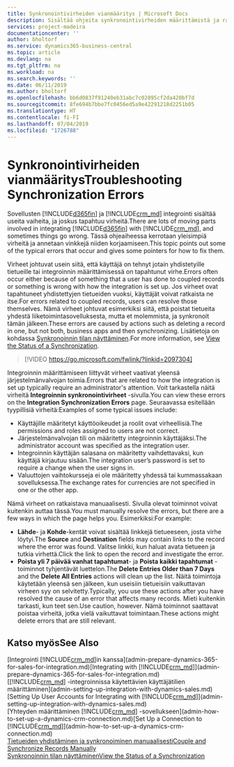 ```yaml
---
title: Synkronointivirheiden vianmääritys | Microsoft Docs
description: Sisältää ohjeita synkronointivirheiden määrittämistä ja ratkaisemista varten.
services: project-madeira
documentationcenter: ''
author: bholtorf
ms.service: dynamics365-business-central
ms.topic: article
ms.devlang: na
ms.tgt_pltfrm: na
ms.workload: na
ms.search.keywords: ''
ms.date: 06/11/2019
ms.author: bholtorf
ms.openlocfilehash: bb6d0837f91240eb31abc7c02895cf2da420bf7d
ms.sourcegitcommit: 8fe694b7bbe7fc0456ed5a9e42291218d2251b05
ms.translationtype: HT
ms.contentlocale: fi-FI
ms.lasthandoff: 07/04/2019
ms.locfileid: "1726788"
---
```

# <a name="troubleshooting-synchronization-errors"></a><span data-ttu-id="4ce50-103">Synkronointivirheiden vianmääritys</span><span class="sxs-lookup"><span data-stu-id="4ce50-103">Troubleshooting Synchronization Errors</span></span>
<span data-ttu-id="4ce50-104">Sovellusten [!INCLUDE[d365fin](includes/d365fin_md.md)] ja [!INCLUDE[crm_md](includes/crm_md.md)] integrointi sisältää useita vaiheita, ja joskus tapahtuu virheitä.</span><span class="sxs-lookup"><span data-stu-id="4ce50-104">There are lots of moving parts involved in integrating [!INCLUDE[d365fin](includes/d365fin_md.md)] with [!INCLUDE[crm_md](includes/crm_md.md)], and sometimes things go wrong.</span></span> <span data-ttu-id="4ce50-105">Tässä ohjeaiheessa kerrotaan yleisimpiä virheitä ja annetaan vinkkejä niiden korjaamiseen.</span><span class="sxs-lookup"><span data-stu-id="4ce50-105">This topic points out some of the typical errors that occur and gives some pointers for how to fix them.</span></span>

<span data-ttu-id="4ce50-106">Virheet johtuvat usein siitä, että käyttäjä on tehnyt jotain yhdistetyille tietueille tai integroinnin määrittämisessä on tapahtunut virhe.</span><span class="sxs-lookup"><span data-stu-id="4ce50-106">Errors often occur either because of something that a user has done to coupled records or something is wrong with how the integration is set up.</span></span> <span data-ttu-id="4ce50-107">Jos virheet ovat tapahtuneet yhdistettyjen tietueiden vuoksi, käyttäjät voivat ratkaista ne itse.</span><span class="sxs-lookup"><span data-stu-id="4ce50-107">For errors related to coupled records, users can resolve those themselves.</span></span> <span data-ttu-id="4ce50-108">Nämä virheet johtuvat esimerkiksi siitä, että poistat tietueita yhdestä liiketoimintasovelluksesta, mutta et molemmista, ja synkronoit tämän jälkeen.</span><span class="sxs-lookup"><span data-stu-id="4ce50-108">These errors are caused by actions such as deleting a record in one, but not both, business apps and then synchronizing.</span></span> <span data-ttu-id="4ce50-109">Lisätietoja on kohdassa [Synkronoinnin tilan näyttäminen](admin-how-to-view-synchronization-status.md).</span><span class="sxs-lookup"><span data-stu-id="4ce50-109">For more information, see [View the Status of a Synchronization](admin-how-to-view-synchronization-status.md).</span></span>

> [!VIDEO https://go.microsoft.com/fwlink/?linkid=2097304]

<span data-ttu-id="4ce50-110">Integroinnin määrittämiseen liittyvät virheet vaativat yleensä järjestelmänvalvojan toimia.</span><span class="sxs-lookup"><span data-stu-id="4ce50-110">Errors that are related to how the integration is set up typically require an administrator's attention.</span></span> <span data-ttu-id="4ce50-111">Voit tarkastella näitä virheitä **Integroinnin synkronointivirheet** -sivulla.</span><span class="sxs-lookup"><span data-stu-id="4ce50-111">You can view these errors on the **Integration Synchronization Errors** page.</span></span> <span data-ttu-id="4ce50-112">Seuraavassa esitellään tyypillisiä virheitä:</span><span class="sxs-lookup"><span data-stu-id="4ce50-112">Examples of some typical issues include:</span></span>  
  
* <span data-ttu-id="4ce50-113">Käyttäjille määritetyt käyttöoikeudet ja roolit ovat virheellisiä.</span><span class="sxs-lookup"><span data-stu-id="4ce50-113">The permissions and roles assigned to users are not correct.</span></span>  
* <span data-ttu-id="4ce50-114">Järjestelmänvalvojan tili on määritetty integroinnin käyttäjäksi.</span><span class="sxs-lookup"><span data-stu-id="4ce50-114">The administrator account was specified as the integration user.</span></span>  
* <span data-ttu-id="4ce50-115">Integroinnin käyttäjän salasana on määritetty vaihdettavaksi, kun käyttäjä kirjautuu sisään.</span><span class="sxs-lookup"><span data-stu-id="4ce50-115">The integration user’s password is set to require a change when the user signs in.</span></span>  
* <span data-ttu-id="4ce50-116">Valuuttojen vaihtokursseja ei ole määritetty yhdessä tai kummassakaan sovelluksessa.</span><span class="sxs-lookup"><span data-stu-id="4ce50-116">The exchange rates for currencies are not specified in one or the other app.</span></span>  
  
<span data-ttu-id="4ce50-117">Nämä virheet on ratkaistava manuaalisesti. Sivulla olevat toiminnot voivat kuitenkin auttaa tässä.</span><span class="sxs-lookup"><span data-stu-id="4ce50-117">You must manually resolve the errors, but there are a few ways in which the page helps you.</span></span> <span data-ttu-id="4ce50-118">Esimerkiksi:</span><span class="sxs-lookup"><span data-stu-id="4ce50-118">For example:</span></span>  

* <span data-ttu-id="4ce50-119">**Lähde**- ja **Kohde**-kentät voivat sisältää linkkejä tietueeseen, josta virhe löytyi.</span><span class="sxs-lookup"><span data-stu-id="4ce50-119">The **Source** and **Destination** fields may contain links to the record where the error was found.</span></span> <span data-ttu-id="4ce50-120">Valitse linkki, kun haluat avata tietueen ja tutkia virhettä.</span><span class="sxs-lookup"><span data-stu-id="4ce50-120">Click the link to open the record and investigate the error.</span></span>  
* <span data-ttu-id="4ce50-121">**Poista yli 7 päivää vanhat tapahtumat**- ja **Poista kaikki tapahtumat** -toiminnot tyhjentävät luettelon.</span><span class="sxs-lookup"><span data-stu-id="4ce50-121">The **Delete Entries Older than 7 Days** and the **Delete All Entries** actions will clean up the list.</span></span> <span data-ttu-id="4ce50-122">Näitä toimintoja käytetään yleensä sen jälkeen, kun useisiin tietueisiin vaikuttavan virheen syy on selvitetty.</span><span class="sxs-lookup"><span data-stu-id="4ce50-122">Typically, you use these actions after you have resolved the cause of an error that affects many records.</span></span> <span data-ttu-id="4ce50-123">Mieti kuitenkin tarkasti, kun teet sen.</span><span class="sxs-lookup"><span data-stu-id="4ce50-123">Use caution, however.</span></span> <span data-ttu-id="4ce50-124">Nämä toiminnot saattavat poistaa virheitä, jotka vielä vaikuttavat toimintaan.</span><span class="sxs-lookup"><span data-stu-id="4ce50-124">These actions might delete errors that are still relevant.</span></span>

## <a name="see-also"></a><span data-ttu-id="4ce50-125">Katso myös</span><span class="sxs-lookup"><span data-stu-id="4ce50-125">See Also</span></span>
<span data-ttu-id="4ce50-126">[Integrointi [!INCLUDE[crm_md](includes/crm_md.md)]in kanssa](admin-prepare-dynamics-365-for-sales-for-integration.md)</span><span class="sxs-lookup"><span data-stu-id="4ce50-126">[Integrating with [!INCLUDE[crm_md](includes/crm_md.md)]](admin-prepare-dynamics-365-for-sales-for-integration.md)</span></span>  
<span data-ttu-id="4ce50-127">[[!INCLUDE[crm_md](includes/crm_md.md)] -integroinnissa käytettävien käyttäjätilien määrittäminen](admin-setting-up-integration-with-dynamics-sales.md)</span><span class="sxs-lookup"><span data-stu-id="4ce50-127">[Setting Up User Accounts for Integrating with [!INCLUDE[crm_md](includes/crm_md.md)]](admin-setting-up-integration-with-dynamics-sales.md)</span></span>  
<span data-ttu-id="4ce50-128">[Yhteyden määrittäminen [!INCLUDE[crm_md](includes/crm_md.md)] -sovellukseen](admin-how-to-set-up-a-dynamics-crm-connection.md)</span><span class="sxs-lookup"><span data-stu-id="4ce50-128">[Set Up a Connection to [!INCLUDE[crm_md](includes/crm_md.md)]](admin-how-to-set-up-a-dynamics-crm-connection.md)</span></span>  
[<span data-ttu-id="4ce50-129">Tietueiden yhdistäminen ja synkronoiminen manuaalisesti</span><span class="sxs-lookup"><span data-stu-id="4ce50-129">Couple and Synchronize Records Manually</span></span>](admin-how-to-couple-and-synchronize-records-manually.md)  
[<span data-ttu-id="4ce50-130">Synkronoinnin tilan näyttäminen</span><span class="sxs-lookup"><span data-stu-id="4ce50-130">View the Status of a Synchronization</span></span>](admin-how-to-view-synchronization-status.md)  
